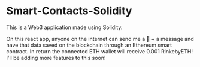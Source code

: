 # Smart-Contacts-Solidity
This is a Web3 application made using Solidity.

On this react app, anyone on the internet can send me a 👋 + a message and have that data saved on the blockchain through an Ethereum smart contract. In return the connected ETH wallet will receive 0.001 RinkebyETH! I'll be adding more features to this soon!
